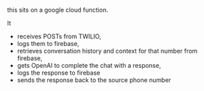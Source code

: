 this sits on a google cloud function. 

It 
- receives POSTs from TWILIO, 
- logs them to firebase, 
- retrieves conversation history and context for that number from firebase, 
- gets OpenAI to complete the chat with a response, 
- logs the response to firebase
- sends the response back to the source phone number


